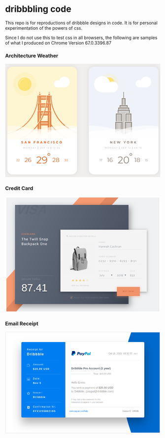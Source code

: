 # dribbbling code

This repo is for reproductions of dribbble designs in code.  It is for personal experimentation of the powers of css.

Since I do not use this to test css in all browsers, the following are samples of what I produced on Chrome Version 67.0.3396.87

### Architecture Weather
![architecture with weather](./.docs/architecture-weather.png)

### Credit Card
![credit card](./.docs/credit-card.png)

### Email Receipt
![receipt](./.docs/email-receipt.png)
